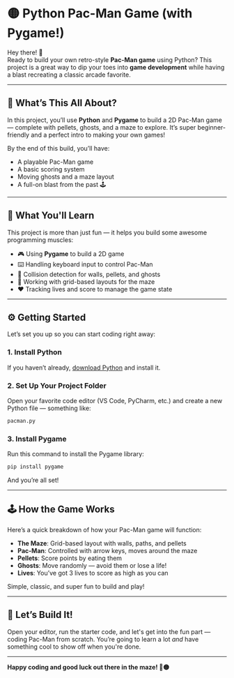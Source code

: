 # 🟡 Python Pac-Man Game (with Pygame!)

Hey there! 👋  
Ready to build your own retro-style **Pac-Man game** using Python? This project is a great way to dip your toes into **game development** while having a blast recreating a classic arcade favorite.

---

## 🎯 What’s This All About?

In this project, you’ll use **Python** and **Pygame** to build a 2D Pac-Man game — complete with pellets, ghosts, and a maze to explore. It’s super beginner-friendly and a perfect intro to making your own games!

By the end of this build, you’ll have:

-   A playable Pac-Man game
-   A basic scoring system
-   Moving ghosts and a maze layout
-   A full-on blast from the past 🕹️

---

## 🧠 What You'll Learn

This project is more than just fun — it helps you build some awesome programming muscles:

-   🎮 Using **Pygame** to build a 2D game
-   ⌨️ Handling keyboard input to control Pac-Man
-   🎯 Collision detection for walls, pellets, and ghosts
-   🧱 Working with grid-based layouts for the maze
-   ❤️ Tracking lives and score to manage the game state

---

## ⚙️ Getting Started

Let’s set you up so you can start coding right away:

### 1. Install Python

If you haven’t already, [download Python](https://www.python.org/downloads/) and install it.

### 2. Set Up Your Project Folder

Open your favorite code editor (VS Code, PyCharm, etc.) and create a new Python file — something like:

```bash
pacman.py
```

### 3. Install Pygame

Run this command to install the Pygame library:

```bash
pip install pygame
```

And you’re all set!

---

## 🕹️ How the Game Works

Here’s a quick breakdown of how your Pac-Man game will function:

-   **The Maze**: Grid-based layout with walls, paths, and pellets
-   **Pac-Man**: Controlled with arrow keys, moves around the maze
-   **Pellets**: Score points by eating them
-   **Ghosts**: Move randomly — avoid them or lose a life!
-   **Lives**: You’ve got 3 lives to score as high as you can

Simple, classic, and super fun to build and play!

---

## 🚀 Let’s Build It!

Open your editor, run the starter code, and let's get into the fun part — coding Pac-Man from scratch. You’re going to learn a lot _and_ have something cool to show off when you're done.

---

**Happy coding and good luck out there in the maze! 👻🟡**
